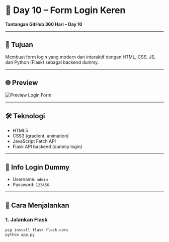 # 🚀 Day 10 – Form Login Keren

**Tantangan GitHub 360 Hari – Day 10**

---

## 🎯 Tujuan
Membuat form login yang modern dan interaktif dengan HTML, CSS, JS, dan Python (Flask) sebagai backend dummy.

---

## 🌐 Preview
![Preview Login Form](https://i.imgur.com/yKdW5Kf.png)

---

## 🛠️ Teknologi
- HTML5
- CSS3 (gradient, animation)
- JavaScript Fetch API
- Flask API backend (dummy login)

---

## 🔐 Info Login Dummy
- Username: `admin`
- Password: `123456`

---

## 🧪 Cara Menjalankan

### 1. Jalankan Flask
```bash
pip install flask flask-cors
python app.py
